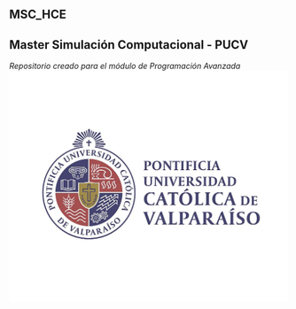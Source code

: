## MSC_HCE
## Master Simulación Computacional - PUCV
_Repositorio creado para el módulo de Programación Avanzada_
![](https://github.com/HectorCastro2025/MSC_HCE/blob/main/Logo_PUCV.jpg)
